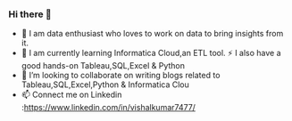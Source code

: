 ### Hi there 👋


- 🔭 I am data enthusiast who loves to work on data to bring insights from it.
- 🌱 I am currently learning Informatica Cloud,an ETL tool. 
  ⚡ I also have a good hands-on Tableau,SQL,Excel & Python
- 👯 I’m looking to collaborate on writing blogs related to Tableau,SQL,Excel,Python & Informatica Clou
- 📫 Connect me on Linkedin :https://www.linkedin.com/in/vishalkumar7477/ 


